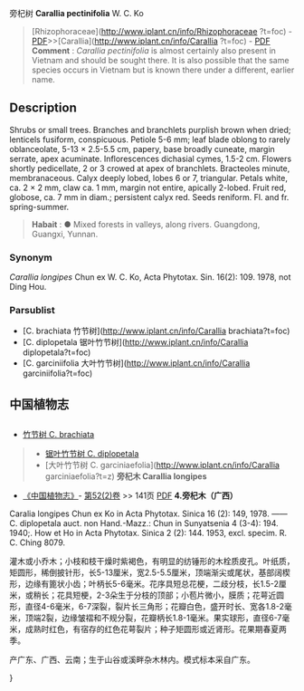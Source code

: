 旁杞树 **Carallia pectinifolia** W. C. Ko

> [Rhizophoraceae](http://www.iplant.cn/info/Rhizophoraceae ?t=foc) - [PDF](http://iplant.cn/foc/pdf/Rhizophoraceae.pdf)>>[Carallia](http://www.iplant.cn/info/Carallia ?t=foc) - [PDF](http://www.iplant.cn/foc/pdf/Carallia.pdf)
> **Comment** : 
> *Carallia pectinifolia* is almost certainly also present in Vietnam and should be sought there. It is also possible that the same species occurs in Vietnam but is known there under a different, earlier name.

## Description

Shrubs or small trees. Branches and branchlets purplish brown when dried; lenticels fusiform, conspicuous. Petiole 5-6 mm; leaf blade oblong to rarely oblanceolate, 5-13 × 2.5-5.5 cm, papery, base broadly cuneate, margin serrate, apex acuminate. Inflorescences dichasial cymes, 1.5-2 cm. Flowers shortly pedicellate, 2 or 3 crowed at apex of branchlets. Bracteoles minute, membranaceous. Calyx deeply lobed, lobes 6 or 7, triangular. Petals white, ca. 2 × 2 mm, claw ca. 1 mm, margin not entire, apically 2-lobed. Fruit red, globose, ca. 7 mm in diam.; persistent calyx red. Seeds reniform. Fl. and fr. spring-summer.
> **Habait** : 
>● Mixed forests in valleys, along rivers. Guangdong, Guangxi, Yunnan.

### Synonym
*Carallia longipes* Chun ex W. C. Ko, Acta Phytotax. Sin. 16(2): 109. 1978, not Ding Hou.

### Parsublist

* [C.  brachiata  竹节树](http://www.iplant.cn/info/Carallia brachiata?t=foc)
* [C.  diplopetala  锯叶竹节树](http://www.iplant.cn/info/Carallia diplopetala?t=foc)
* [C.  garciniifolia  大叶竹节树](http://www.iplant.cn/info/Carallia garciniifolia?t=foc)

## 中国植物志
## 
* [竹节树  C.  brachiata](Carallia-brachiata-竹节树.md)
> * [锯叶竹节树  C.  diplopetala](Carallia-diplopetala-锯叶竹节树.md)
> * [大叶竹节树  C.  garciniaefolia](http://www.iplant.cn/info/Carallia garciniaefolia?t=z)
**旁杞木 Carallia longipes**

* [《中国植物志》](http://www.iplant.cn/frps)- [第52(2)卷](http://www.iplant.cn/frps/vol/52(2)) >> 141页 [PDF](http://www.iplant.cn/frps/pdf/52(2)/141b.PDF)
**4.旁杞木（广西）**

Caralia longipes Chun ex Ko in Acta Phytotax. Sinica 16 (2): 149, 1978. ——C. diplopetala auct. non Hand.-Mazz.: Chun in Sunyatsenia 4 (3-4): 194. 1940;. How et Ho in Acta Phytotax. Sinica 2 (2): 144. 1953, excl. specim. R. C. Ching 8079.

灌木或小乔木；小枝和枝干燥时紫褐色，有明显的纺锤形的木栓质皮孔。叶纸质，矩圆形，稀倒披针形，长5-13厘米，宽2.5-5.5厘米，顶端渐尖或尾状，基部阔楔形，边缘有篦状小齿；叶柄长5-6毫米。花序具短总花梗，二歧分枝，长1.5-2厘米，或稍长；花具短梗，2-3朵生于分枝的顶部；小苞片微小，膜质；花萼近圆形，直径4-6毫米，6-7深裂，裂片长三角形；花瓣白色，盛开时长、宽各1.8-2毫米，顶端2裂，边缘皱褶和不规分裂，花瓣柄长1.8-1毫米。果实球形，直径6-7毫米，成熟时红色，有宿存的红色花萼裂片；种子矩圆形或近肾形。花果期春夏两季。

产广东、广西、云南；生于山谷或溪畔杂木林内。模式标本采自广东。

}